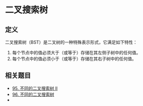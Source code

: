 # 二叉搜索树
## 定义
二叉搜索树（BST）是二叉树的一种特殊表示形式，它满足如下特性：

1. 每个节点中的值必须大于（或等于）存储在其左侧子树中的任何值。
2. 每个节点中的值必须小于（或等于）存储在其右子树中的任何值。


## 相关题目
- <a href="https://leetcode.cn/problems/unique-binary-search-trees-ii/">95. 不同的二叉搜索树 II</a>
- <a href="https://leetcode.cn/problems/unique-binary-search-trees/description/">96. 不同的二叉搜索树</a>
- 